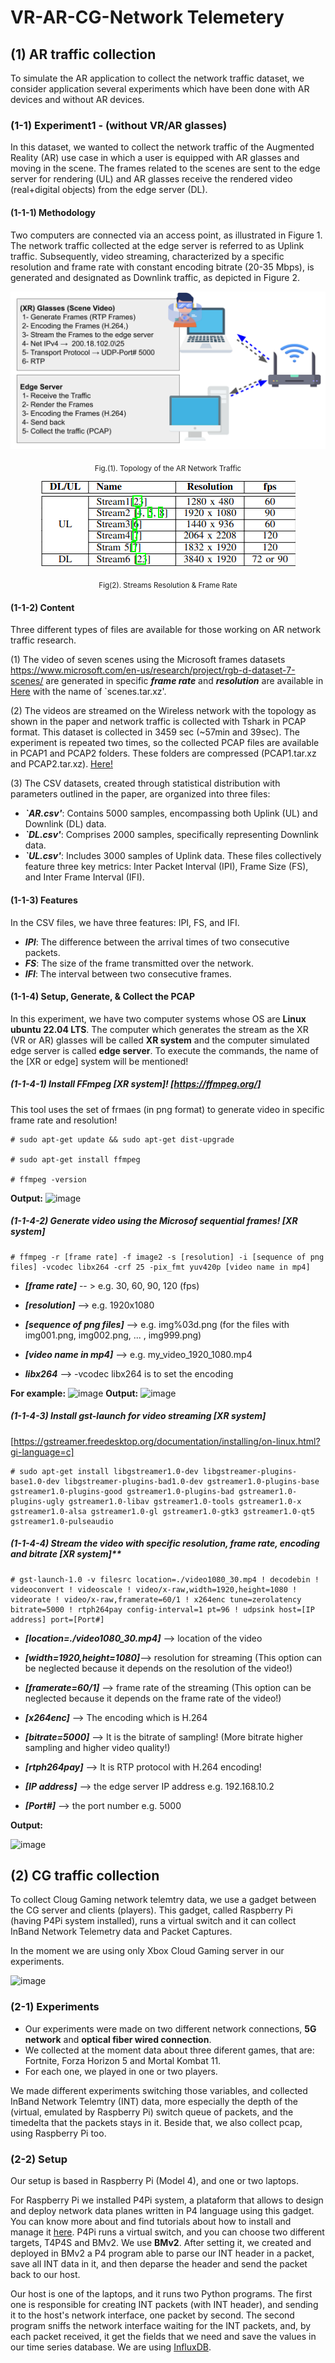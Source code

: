 # VR-AR-CG-Network Telemetery 

## (1) AR traffic collection
To simulate the AR application to collect the network traffic dataset, we consider application several experiments which  have been done with AR devices and without AR devices. 


### (1-1) Experiment1 - (without VR/AR glasses)

In this dataset, we wanted to collect the network traffic of the Augmented Reality (AR) use case in which a user is equipped with AR glasses and moving in the scene. The frames related to the scenes are sent to the edge server for rendering (UL) and AR glasses receive the rendered video (real+digital objects) from the edge server (DL). 

#### (1-1-1) Methodology

Two computers are connected via an access point, as illustrated in Figure 1. The network traffic collected at the edge server is referred to as Uplink traffic. Subsequently, video streaming, characterized by a specific resolution and frame rate with constant encoding bitrate (20-35 Mbps), is generated and designated as Downlink traffic, as depicted in Figure 2. 


<div align="center">
  <img src="AR_Senario.png">
</div>
<p align="center">
<sub>Fig.(1). Topology of the AR Network Traffic</sub>
</p>

<div align="center">
  <img src="Streaming_Features.png">
</div>
<p align="center">
<sub>Fig(2). Streams Resolution & Frame Rate</sub>
</p>

#### (1-1-2) Content

Three different types of files are available for those working on AR network traffic research.

(1) The video of seven scenes using the Microsoft frames datasets https://www.microsoft.com/en-us/research/project/rgb-d-dataset-7-scenes/ are generated in specific ***frame rate*** and ***resolution*** are available in [Here](https://kaggle.com/datasets/a906acd0ce4c8ee03048bf10c06573547ddca5a5c775ba592306bd04038f3a56) with the name of `scenes.tar.xz'.

(2) The videos are streamed on the Wireless network with the topology as shown in the paper and network traffic is collected with Tshark in PCAP format. This dataset is collected in 3459 sec (~57min and 39sec). The experiment is repeated two times, so the collected PCAP files are available in PCAP1 and PCAP2 folders. These folders are compressed (PCAP1.tar.xz and PCAP2.tar.xz). [Here!](https://kaggle.com/datasets/a906acd0ce4c8ee03048bf10c06573547ddca5a5c775ba592306bd04038f3a56)

(3) The CSV datasets, created through statistical distribution with parameters outlined in the paper, are organized into three files:
- ***`AR.csv'***: Contains 5000 samples, encompassing both Uplink (UL) and Downlink (DL) data.
- ***`DL.csv'***: Comprises 2000 samples, specifically representing Downlink data.
- ***`UL.csv'***: Includes 3000 samples of Uplink data.
These files collectively feature three key metrics: Inter Packet Interval (IPI), Frame Size (FS), and Inter Frame Interval (IFI).

#### (1-1-3) Features
In the CSV files, we have three features: IPI, FS, and IFI.

- ***IPI***: The difference between the arrival times of two consecutive packets.
- ***FS***: The size of the frame transmitted over the network.
- ***IFI***: The interval between two consecutive frames.

#### (1-1-4) Setup, Generate, & Collect the PCAP 

In this experiment, we have two computer systems whose OS are **Linux ubuntu 22.04 LTS**. The computer which generates the stream as the XR (VR or AR) glasses will be called **XR system** and the computer simulated edge server is called **edge server**. To execute the commands, the name of the [XR or edge] system will be mentioned!

##### (1-1-4-1) Install FFmpeg [XR system]! [https://ffmpeg.org/]  
This tool uses the set of frmaes (in png format) to generate video in specific frame rate and resolution!

    # sudo apt-get update && sudo apt-get dist-upgrade
  
    # sudo apt-get install ffmpeg

    # ffmpeg -version
**Output:**
![image](https://github.com/dcomp-leris/VR-AR-CG-network-telemetry/assets/21206801/2eac8996-967f-4291-bd0d-842f2f5534c2)


##### (1-1-4-2) Generate video using the Microsof sequential frames! [XR system]

    # ffmpeg -r [frame rate] -f image2 -s [resolution] -i [sequence of png files] -vcodec libx264 -crf 25 -pix_fmt yuv420p [video name in mp4]
 
 - ***[frame rate]*** -- > e.g. 30, 60, 90, 120 (fps)
 
 - ***[resolution]*** --> e.g. 1920x1080 

 - ***[sequence of png files]*** --> e.g. img%03d.png  (for the files with img001.png, img002.png, ... , img999.png)

 - ***[video name in mp4]*** --> e.g. my_video_1920_1080.mp4

 - ***libx264*** --> -vcodec libx264 is to set the encoding

**For example:**
![image](https://github.com/dcomp-leris/VR-AR-CG-network-telemetry/assets/21206801/14b47fb2-f9df-4383-a5b0-27fe29d9a45d)
**Output:**
![image](https://github.com/dcomp-leris/VR-AR-CG-network-telemetry/assets/21206801/834385dc-0b05-4c88-81ed-b97b81f7f4a3)

##### (1-1-4-3) Install gst-launch for video streaming [XR system]
[https://gstreamer.freedesktop.org/documentation/installing/on-linux.html?gi-language=c]

    # sudo apt-get install libgstreamer1.0-dev libgstreamer-plugins-base1.0-dev libgstreamer-plugins-bad1.0-dev gstreamer1.0-plugins-base gstreamer1.0-plugins-good gstreamer1.0-plugins-bad gstreamer1.0-plugins-ugly gstreamer1.0-libav gstreamer1.0-tools gstreamer1.0-x gstreamer1.0-alsa gstreamer1.0-gl gstreamer1.0-gtk3 gstreamer1.0-qt5 gstreamer1.0-pulseaudio

##### (1-1-4-4) Stream the video with specific resolution, frame rate, encoding and bitrate [XR system]**

    # gst-launch-1.0 -v filesrc location=./video1080_30.mp4 ! decodebin ! videoconvert ! videoscale ! video/x-raw,width=1920,height=1080 ! videorate ! video/x-raw,framerate=60/1 ! x264enc tune=zerolatency bitrate=5000 ! rtph264pay config-interval=1 pt=96 ! udpsink host=[IP address] port=[Port#]
    

- ***[location=./video1080_30.mp4]*** --> location of the video

- ***[width=1920,height=1080]***-->  resolution for streaming (This option can be neglected because it depends on the resolution of the video!)

- ***[framerate=60/1]*** --> frame rate of the streaming (This option can be neglected because it depends on the frame rate of the video!)

- ***[x264enc]*** --> The encoding which is H.264

- ***[bitrate=5000]*** --> It is the bitrate of sampling! (More bitrate higher sampling and higher video quality!)

- ***[rtph264pay]*** --> It is RTP protocol with H.264  encoding!

- ***[IP address]*** --> the edge server IP address e.g. 192.168.10.2

- ***[Port#]*** --> the port number e.g. 5000

**Output:**

![image](https://github.com/dcomp-leris/VR-AR-CG-network-telemetry/assets/21206801/dbf7b664-52af-4d19-816d-5f155fb9058a)


## (2) CG traffic collection

To collect Cloug Gaming network telemtry data, we use a gadget between the CG server and clients (players). This gadget, called Raspberry Pi (having P4Pi system installed), runs a virtual switch and it can collect InBand Network Telemetry data and Packet Captures.

In the moment we are using only Xbox Cloud Gaming server in our experiments.

![image](https://github.com/dcomp-leris/VR-AR-CG-network-telemetry/assets/58492556/68a6c851-8863-43cd-aa0b-abb75a128d56)

### (2-1) Experiments

- Our experiments were made on two different network connections, **5G network** and **optical fiber wired connection**.
- We collected at the moment data about three diferent games, that are: Fortnite, Forza Horizon 5 and Mortal Kombat 11. 
- For each one, we played in one or two players.

We made different experiments switching those variables, and collected InBand Network Telemtry (INT) data, more especially the depth of the (virtual, emulated by Raspberry Pi) switch  queue of packets, and the timedelta that the packets stays in it. Beside that, we also collect pcap, using Raspberry Pi too.

### (2-2) Setup

Our setup is based in Raspberry Pi (Model 4), and one or two laptops.

For Raspberry Pi we installed P4Pi system, a plataform that allows to design and deploy network data planes written in P4 language using this gadget. You can know more about and find tutorials about how to install and manage it [here](https://github.com/p4lang/p4pi/wiki). P4Pi runs a virtual switch, and you can choose two different targets, T4P4S and BMv2. We use **BMv2**. After setting it, we created and deployed in BMv2 a P4 program able to parse our INT header in a packet, save all INT data in it, and then deparse the header and send the packet back to our host.

Our host is one of the laptops, and it runs two Python programs. The first one is responsible for creating INT packets (with INT header), and sending it to the host's network interface, one packet by second. The second program sniffs the network interface waiting for the INT packets, and, by each packet received, it get the fields that we need and save the values in our time series database. We are using [InfluxDB](https://www.influxdata.com/).




